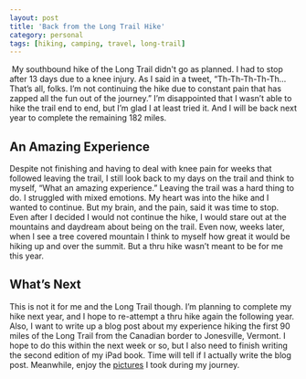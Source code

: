 ```yaml
---
layout: post
title: 'Back from the Long Trail Hike'
category: personal
tags: [hiking, camping, travel, long-trail]
---
```

[<img src="http://photos.thecave.com/Trips/Hikes/Long-Trail-Thru-Hike-2012/i-2xkDqK9/0/Th/IMG0208-Th.jpg" alt="" border="0" class="alignleft" />][gallery] My southbound hike of the Long Trail didn't go as planned. I had to stop after 13 days due to a knee injury. As I said in a tweet, “Th-Th-Th-Th-Th…That’s all, folks. I’m not continuing the hike due to constant pain that has zapped all the fun out of the journey.”
I’m disappointed that I wasn’t able to hike the trail end to end, but I’m glad I at least tried it. And I will be back next year to complete the remaining 182 miles.
## An Amazing Experience
Despite not finishing and having to deal with knee pain for weeks that followed leaving the trail, I still look back to my days on the trail and think to myself, “What an amazing experience.”
Leaving the trail was a hard thing to do. I struggled with mixed emotions. My heart was into the hike and I wanted to continue. But my brain, and the pain, said it was time to stop. Even after I decided I would not continue the hike, I would stare out at the mountains and daydream about being on the trail. Even now, weeks later, when I see a tree covered mountain I think to myself how great it would be hiking up and over the summit. But a thru hike wasn’t meant to be for me this year.
## What’s Next
This is not it for me and the Long Trail though. I’m planning to complete my hike next year, and I hope to re-attempt a thru hike again the following year.
Also, I want to write up a blog post about my experience hiking the first 90 miles of the Long Trail from the Canadian border to Jonesville, Vermont. I hope to do this within the next week or so, but I also need to finish writing the second edition of my iPad book. Time will tell if I actually write the blog post. Meanwhile, enjoy the [pictures][gallery] I took during my journey.

[gallery]: http://photos.thecave.com/Trips/Hikes/Long-Trail-Thru-Hike-2012/25322189_WRGQQ7

